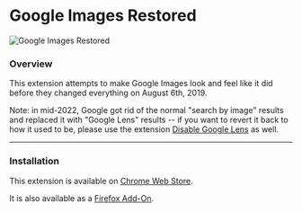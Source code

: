 Google Images Restored
=====
![Google Images Restored](https://i.imgur.com/wcAG1iw.png)

### Overview

This extension attempts to make Google Images look and feel like it did before they changed everything on August 6th, 2019.

Note: in mid-2022, Google got rid of the normal "search by image" results and replaced it with "Google Lens" results -- if you want to revert it back to how it used to be, please use the extension [Disable Google Lens](https://github.com/fanfare/disablegooglelens) as well.

---

### Installation

This extension is available on [Chrome Web Store](https://chrome.google.com/webstore/detail/google-images-restored/ncndcebmkibkhopclfdjfacgfholcghi).

It is also available as a [Firefox Add-On](https://addons.mozilla.org/en-US/firefox/addon/google-images-restored-backup).
